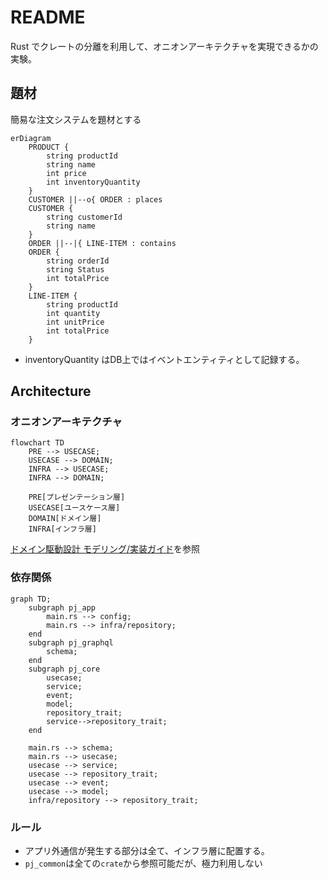 # README
Rust でクレートの分離を利用して、オニオンアーキテクチャを実現できるかの実験。

## 題材
簡易な注文システムを題材とする
```mermaid
erDiagram
    PRODUCT {
        string productId
        string name
        int price
        int inventoryQuantity
    }
    CUSTOMER ||--o{ ORDER : places
    CUSTOMER {
        string customerId
        string name
    }
    ORDER ||--|{ LINE-ITEM : contains
    ORDER {
        string orderId
        string Status
        int totalPrice
    }
    LINE-ITEM {
        string productId
        int quantity
        int unitPrice
        int totalPrice
    }
```

- inventoryQuantity はDB上ではイベントエンティティとして記録する。

## Architecture
### オニオンアーキテクチャ
```mermaid
flowchart TD
    PRE --> USECASE;
    USECASE --> DOMAIN;
    INFRA --> USECASE;
    INFRA --> DOMAIN;

    PRE[プレゼンテーション層]
    USECASE[ユースケース層]
    DOMAIN[ドメイン層]
    INFRA[インフラ層]
```
[ドメイン駆動設計 モデリング/実装ガイド](https://booth.pm/ja/items/1835632)を参照

### 依存関係
```mermaid
graph TD;
    subgraph pj_app
        main.rs --> config;
        main.rs --> infra/repository;
    end
    subgraph pj_graphql
        schema;
    end
    subgraph pj_core
        usecase;
        service;
        event;
        model;
        repository_trait;
        service-->repository_trait;
    end

    main.rs --> schema;
    main.rs --> usecase;
    usecase --> service;
    usecase --> repository_trait;
    usecase --> event;
    usecase --> model;
    infra/repository --> repository_trait;
```



### ルール
- アプリ外通信が発生する部分は全て、インフラ層に配置する。
- `pj_common`は全ての`crate`から参照可能だが、極力利用しない
